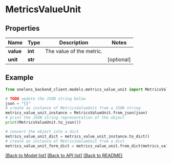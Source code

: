 # MetricsValueUnit


## Properties

Name | Type | Description | Notes
------------ | ------------- | ------------- | -------------
**value** | **int** | The value of the metric. | 
**unit** | **str** |  | [optional] 

## Example

```python
from onelens_backend_client.models.metrics_value_unit import MetricsValueUnit

# TODO update the JSON string below
json = "{}"
# create an instance of MetricsValueUnit from a JSON string
metrics_value_unit_instance = MetricsValueUnit.from_json(json)
# print the JSON string representation of the object
print(MetricsValueUnit.to_json())

# convert the object into a dict
metrics_value_unit_dict = metrics_value_unit_instance.to_dict()
# create an instance of MetricsValueUnit from a dict
metrics_value_unit_form_dict = metrics_value_unit.from_dict(metrics_value_unit_dict)
```
[[Back to Model list]](../README.md#documentation-for-models) [[Back to API list]](../README.md#documentation-for-api-endpoints) [[Back to README]](../README.md)


